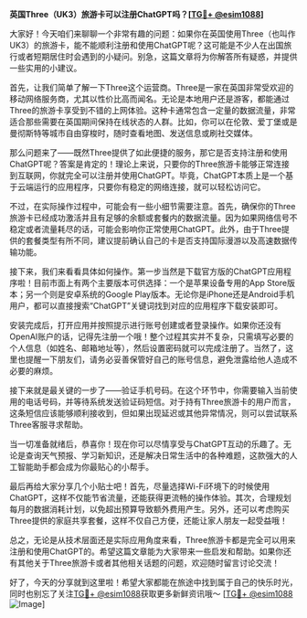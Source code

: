 **英国Three（UK3）旅游卡可以注册ChatGPT吗？[[TG💪+ @esim1088](https://t.me/s/esim1088)]**

大家好！今天咱们来聊聊一个非常有趣的问题：如果你在英国使用Three（也叫作UK3）的旅游卡，能不能顺利注册和使用ChatGPT呢？这可能是不少人在出国旅行或者短期居住时会遇到的小疑问。别急，这篇文章将为你解答所有疑惑，并提供一些实用的小建议。

首先，让我们简单了解一下Three这个运营商。Three是一家在英国非常受欢迎的移动网络服务商，尤其以性价比高而闻名。无论是本地用户还是游客，都能通过Three的旅游卡享受到不错的上网体验。这种卡通常包含一定量的数据流量，非常适合那些需要在英国期间保持在线状态的人群。比如，你可以在伦敦、爱丁堡或是曼彻斯特等城市自由穿梭时，随时查看地图、发送信息或刷社交媒体。

那么问题来了——既然Three提供了如此便捷的服务，那它是否支持注册和使用ChatGPT呢？答案是肯定的！理论上来说，只要你的Three旅游卡能够正常连接到互联网，你就完全可以注册并使用ChatGPT。毕竟，ChatGPT本质上是一个基于云端运行的应用程序，只要你有稳定的网络连接，就可以轻松访问它。

不过，在实际操作过程中，可能会有一些小细节需要注意。首先，确保你的Three旅游卡已经成功激活并且有足够的余额或套餐内的数据流量。因为如果网络信号不稳定或者流量耗尽的话，可能会影响你正常使用ChatGPT。此外，由于Three提供的套餐类型有所不同，建议提前确认自己的卡是否支持国际漫游以及高速数据传输功能。

接下来，我们来看看具体如何操作。第一步当然是下载官方版的ChatGPT应用程序啦！目前市面上有两个主要版本可供选择：一个是苹果设备专用的App Store版本；另一个则是安卓系统的Google Play版本。无论你是iPhone还是Android手机用户，都可以直接搜索“ChatGPT”关键词找到对应的应用程序下载安装即可。

安装完成后，打开应用并按照提示进行账号创建或者登录操作。如果你还没有OpenAI账户的话，记得先注册一个哦！整个过程其实并不复杂，只需填写必要的个人信息（如姓名、邮箱地址等），然后设置密码就可以完成注册了。当然了，这里也提醒一下朋友们，请务必妥善保管好自己的账号信息，避免泄露给他人造成不必要的麻烦。

接下来就是最关键的一步了——验证手机号码。在这个环节中，你需要输入当前使用的电话号码，并等待系统发送验证码短信。对于持有Three旅游卡的用户而言，这条短信应该能够顺利接收到，但如果出现延迟或其他异常情况，则可以尝试联系Three客服寻求帮助。

当一切准备就绪后，恭喜你！现在你可以尽情享受与ChatGPT互动的乐趣了。无论是查询天气预报、学习新知识，还是解决日常生活中的各种难题，这款强大的人工智能助手都会成为你最贴心的小帮手。

最后再给大家分享几个小贴士吧！首先，尽量选择Wi-Fi环境下的时候使用ChatGPT，这样不仅能节省流量，还能获得更流畅的操作体验。其次，合理规划每月的数据消耗计划，以免超出预算导致额外费用产生。另外，还可以考虑购买Three提供的家庭共享套餐，这样不仅自己方便，还能让家人朋友一起受益哦！

总之，无论是从技术层面还是实际应用角度来看，Three旅游卡都是完全可以用来注册和使用ChatGPT的。希望这篇文章能为大家带来一些启发和帮助。如果你还有其他关于Three旅游卡或者其他相关话题的问题，欢迎随时留言讨论交流！

好了，今天的分享就到这里啦！希望大家都能在旅途中找到属于自己的快乐时光，同时也别忘了关注[TG💪+ @esim1088](https://t.me/s/esim1088)获取更多新鲜资讯哦～ [[TG💪+ @esim1088](https://t.me/s/esim1088) ![Image](https://i.postimg.cc/4NQfJmqS/Snipaste-2025-05-13-00-14-12.png)]
